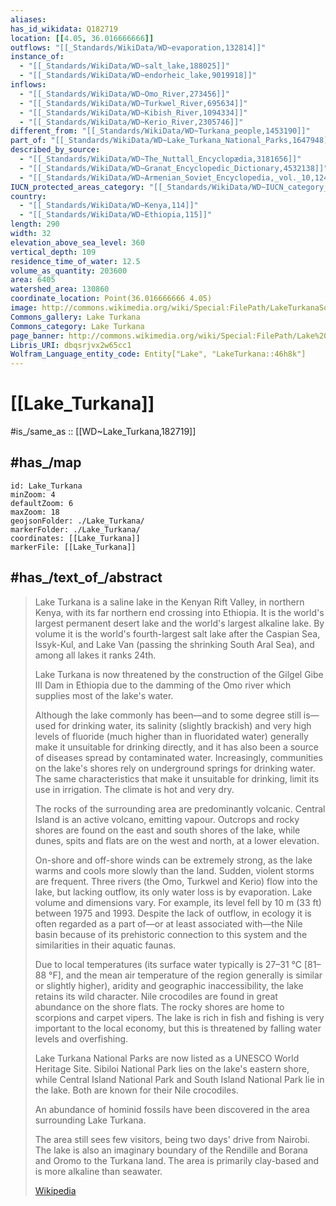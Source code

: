 ```yaml
---
aliases:
has_id_wikidata: Q182719
location: [[4.05, 36.016666666]]
outflows: "[[_Standards/WikiData/WD~evaporation,132814]]"
instance_of:
  - "[[_Standards/WikiData/WD~salt_lake,188025]]"
  - "[[_Standards/WikiData/WD~endorheic_lake,9019918]]"
inflows:
  - "[[_Standards/WikiData/WD~Omo_River,273456]]"
  - "[[_Standards/WikiData/WD~Turkwel_River,695634]]"
  - "[[_Standards/WikiData/WD~Kibish_River,1094334]]"
  - "[[_Standards/WikiData/WD~Kerio_River,2305746]]"
different_from: "[[_Standards/WikiData/WD~Turkana_people,1453190]]"
part_of: "[[_Standards/WikiData/WD~Lake_Turkana_National_Parks,1647948]]"
described_by_source:
  - "[[_Standards/WikiData/WD~The_Nuttall_Encyclopædia,3181656]]"
  - "[[_Standards/WikiData/WD~Granat_Encyclopedic_Dictionary,4532138]]"
  - "[[_Standards/WikiData/WD~Armenian_Soviet_Encyclopedia,_vol._10,124737637]]"
IUCN_protected_areas_category: "[[_Standards/WikiData/WD~IUCN_category_II_National_Park,14545628]]"
country:
  - "[[_Standards/WikiData/WD~Kenya,114]]"
  - "[[_Standards/WikiData/WD~Ethiopia,115]]"
length: 290
width: 32
elevation_above_sea_level: 360
vertical_depth: 109
residence_time_of_water: 12.5
volume_as_quantity: 203600
area: 6405
watershed_area: 130860
coordinate_location: Point(36.016666666 4.05)
image: http://commons.wikimedia.org/wiki/Special:FilePath/LakeTurkanaSouthIsland.jpg
Commons_gallery: Lake Turkana
Commons_category: Lake Turkana
page_banner: http://commons.wikimedia.org/wiki/Special:FilePath/Lake%20Turkana%20banner.jpg
Libris_URI: dbqsrjvx2w65cc1
Wolfram_Language_entity_code: Entity["Lake", "LakeTurkana::46h8k"]
---
```


# [[Lake_Turkana]] 

#is_/same_as :: [[WD~Lake_Turkana,182719]] 

## #has_/map 

```leaflet
id: Lake_Turkana
minZoom: 4 
defaultZoom: 6 
maxZoom: 18
geojsonFolder: ./Lake_Turkana/
markerFolder: ./Lake_Turkana/
coordinates: [[Lake_Turkana]] 
markerFile: [[Lake_Turkana]] 
```


## #has_/text_of_/abstract 

> Lake Turkana is a saline lake in the Kenyan Rift Valley, in northern Kenya, 
> with its far northern end crossing into Ethiopia. 
> It is the world's largest permanent desert lake and the world's largest alkaline lake. 
> By volume it is the world's fourth-largest salt lake after the Caspian Sea, Issyk-Kul, 
> and Lake Van (passing the shrinking South Aral Sea), and among all lakes it ranks 24th.
>
> Lake Turkana is now threatened by the construction of the Gilgel Gibe III Dam in Ethiopia due to the damming of the Omo river which supplies most of the lake's water.
>
> Although the lake commonly has been—and to some degree still is—used for drinking water, its salinity (slightly brackish) and very high levels of fluoride (much higher than in fluoridated water) generally make it unsuitable for drinking directly, and it has also been a source of diseases spread by contaminated water. Increasingly, communities on the lake's shores rely on underground springs for drinking water. The same characteristics that make it unsuitable for drinking, limit its use in irrigation. The climate is hot and very dry.
>
> The rocks of the surrounding area are predominantly volcanic. Central Island is an active volcano, emitting vapour. Outcrops and rocky shores are found on the east and south shores of the lake, while dunes, spits and flats are on the west and north, at a lower elevation.
>
> On-shore and off-shore winds can be extremely strong, as the lake warms and cools more slowly than the land. Sudden, violent storms are frequent. Three rivers (the Omo, Turkwel and Kerio) flow into the lake, but lacking outflow, its only water loss is by evaporation. Lake volume and dimensions vary. For example, its level fell by 10 m (33 ft) between 1975 and 1993. Despite the lack of outflow, in ecology it is often regarded as a part of—or at least associated with—the Nile basin because of its prehistoric connection to this system and the similarities in their aquatic faunas.
>
> Due to local temperatures (its surface water typically is 27–31 °C [81–88 °F], and the mean air temperature of the region generally is similar or slightly higher), aridity and geographic inaccessibility, the lake retains its wild character. Nile crocodiles are found in great abundance on the shore flats. The rocky shores are home to scorpions and carpet vipers. The lake is rich in fish and fishing is very important to the local economy, but this is threatened by falling water levels and overfishing.
>
> Lake Turkana National Parks are now listed as a UNESCO World Heritage Site. Sibiloi National Park lies on the lake's eastern shore, while Central Island National Park and South Island National Park lie in the lake. Both are known for their Nile crocodiles.
>
> An abundance of hominid fossils have been discovered in the area surrounding Lake Turkana.
>
> The area still sees few visitors, being two days' drive from Nairobi. The lake is also an imaginary boundary of the Rendille and Borana and Oromo to the Turkana land. The area is primarily clay-based and is more alkaline than seawater.
>
> [Wikipedia](https://en.wikipedia.org/wiki/Lake%20Turkana) 

